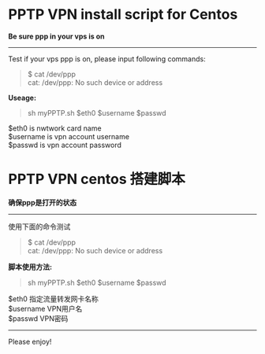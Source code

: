 PPTP VPN install script for Centos            
==========================
    
**Be sure ppp in your vps is on**

------------------------------
Test if your vps ppp is on, please input following commands:             
>$ cat /dev/ppp             
>cat: /dev/ppp: No such device or address           

**Useage:**
>sh myPPTP.sh $eth0 $username $passwd
        
$eth0 is nwtwork card name    
$username is vpn account username       
$passwd is vpn account password


PPTP VPN centos 搭建脚本
==========================
    
**确保ppp是打开的状态**

------------------------------
使用下面的命令测试
>$ cat /dev/ppp             
>cat: /dev/ppp: No such device or address           

**脚本使用方法:**
>sh myPPTP.sh \$eth0 \$username \$passwd
        
$eth0 指定流量转发网卡名称                 
$username VPN用户名                
$passwd VPN密码            



-------------------------
Please enjoy!

